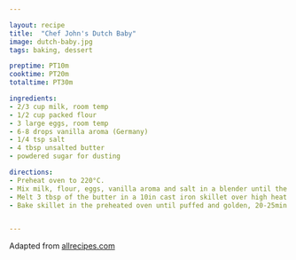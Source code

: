 ```yaml
---

layout: recipe
title:  "Chef John's Dutch Baby"
image: dutch-baby.jpg
tags: baking, dessert

preptime: PT10m
cooktime: PT20m
totaltime: PT30m

ingredients:
- 2/3 cup milk, room temp
- 1/2 cup packed flour
- 3 large eggs, room temp
- 6-8 drops vanilla aroma (Germany)
- 1/4 tsp salt
- 4 tbsp unsalted butter
- powdered sugar for dusting

directions:
- Preheat oven to 220°C.
- Mix milk, flour, eggs, vanilla aroma and salt in a blender until the batter is smooth.
- Melt 3 tbsp of the butter in a 10in cast iron skillet over high heat until bubbling, pour batter into center of the skillet. It will look like you ruined it, that is normal.
- Bake skillet in the preheated oven until puffed and golden, 20-25min. Dust with powdered sugar and serve.


---
```


Adapted from [allrecipes.com](https://www.allrecipes.com/recipe/239993/chef-johns-dutch-babies/)